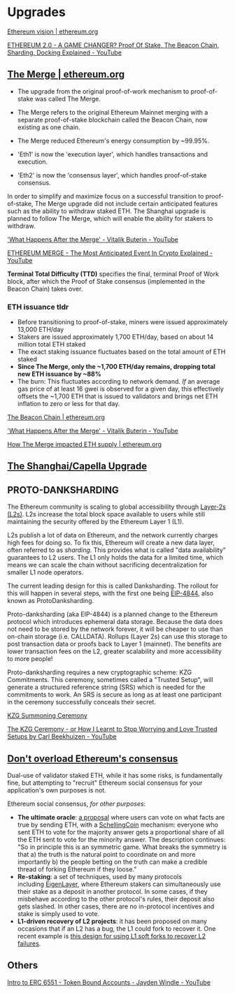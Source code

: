# Upgrades

[Ethereum vision | ethereum.org](https://ethereum.org/en/roadmap/vision/)

[ETHEREUM 2.0 - A GAME CHANGER? Proof Of Stake, The Beacon Chain, Sharding, Docking Explained - YouTube](https://www.youtube.com/watch?v=ctzGr58_jeI)

## [The Merge | ethereum.org](https://ethereum.org/en/upgrades/merge/)

- The upgrade from the original proof-of-work mechanism to proof-of-stake was called The Merge.
- The Merge refers to the original Ethereum Mainnet merging with a separate proof-of-stake blockchain called the Beacon Chain, now existing as one chain.
- The Merge reduced Ethereum's energy consumption by ~99.95%.

- 'Eth1' is now the 'execution layer', which handles transactions and execution.
- 'Eth2' is now the 'consensus layer', which handles proof-of-stake consensus.

In order to simplify and maximize focus on a successful transition to proof-of-stake, The Merge upgrade did not include certain anticipated features such as the ability to withdraw staked ETH. The Shanghai upgrade is planned to follow The Merge, which will enable the ability for stakers to withdraw.

['What Happens After the Merge' - Vitalik Buterin - YouTube](https://www.youtube.com/watch?v=7ggwLccuN5s)

[ETHEREUM MERGE - The Most Anticipated Event In Crypto Explained - YouTube](https://www.youtube.com/watch?v=EEuPmA8w0Kc)

**Terminal Total Difficulty (TTD)** specifies the final, terminal Proof of Work block, after which the Proof of Stake consensus (implemented in the Beacon Chain) takes over.

### ETH issuance tldr

- Before transitioning to proof-of-stake, miners were issued approximately 13,000 ETH/day
- Stakers are issued approximately 1,700 ETH/day, based on about 14 million total ETH staked
- The exact staking issuance fluctuates based on the total amount of ETH staked
- **Since The Merge, only the ~1,700 ETH/day remains, dropping total new ETH issuance by ~88%**
- The burn: This fluctuates according to network demand. _If_ an average gas price of at least 16 gwei is observed for a given day, this effectively offsets the ~1,700 ETH that is issued to validators and brings net ETH inflation to zero or less for that day.

[The Beacon Chain | ethereum.org](https://ethereum.org/en/upgrades/beacon-chain/)

['What Happens After the Merge' - Vitalik Buterin - YouTube](https://www.youtube.com/watch?v=7ggwLccuN5s)

[How The Merge impacted ETH supply | ethereum.org](https://ethereum.org/en/upgrades/merge/issuance/)

## [The Shanghai/Capella Upgrade](https://consensys.net/shanghai-capella-upgrade/)

## PROTO-DANKSHARDING

The Ethereum community is scaling to global accessibility through [Layer-2s (L2s)](https://ethereum.org/en/layer-2/). L2s increase the total block space available to users while still maintaining the security offered by the Ethereum Layer 1 (L1).

L2s publish a lot of data on Ethereum, and the network currently charges high fees for doing so. To fix this, Ethereum will create a new data layer, often referred to as _sharding_. This provides what is called "data availability" guarantees to L2 users. The L1 only holds the data for a limited time, which means we can scale the chain without sacrificing decentralization for smaller L1 node operators.

The current leading design for this is called Danksharding. The rollout for this will happen in several steps, with the first one being [EIP-4844](https://www.eip4844.com/), also known as ProtoDanksharding.

Proto-danksharding (aka EIP-4844) is a planned change to the Ethereum protocol which introduces ephemeral data storage. Because the data does not need to be stored by the network forever, it will be cheaper to use than on-chain storage (i.e. CALLDATA). Rollups (Layer 2s) can use this storage to post transaction data or proofs back to Layer 1 (mainnet). The benefits are lower transaction fees on the L2, greater scalability and more accessibility to more people!

Proto-danksharding requires a new cryptographic scheme: KZG Commitments. This ceremony, sometimes called a "Trusted Setup", will generate a structured reference string (SRS) which is needed for the commitments to work. An SRS is secure as long as at least one participant in the ceremony successfully conceals their secret.

[KZG Summoning Ceremony](https://ceremony.ethereum.org/)

[The KZG Ceremony - or How I Learnt to Stop Worrying and Love Trusted Setups by Carl Beekhuizen - YouTube](https://www.youtube.com/watch?v=dTBy661ubgg)

## [Don't overload Ethereum's consensus](https://vitalik.ca/general/2023/05/21/dont_overload.html)

Dual-use of validator staked ETH, while it has some risks, is fundamentally fine, but attempting to "recruit" Ethereum social consensus for your application's own purposes is not.

Ethereum social consensus, _for other purposes_:

- **The ultimate oracle**: [a proposal](https://forum.gnosis.io/t/the-ultimate-oracle/61) where users can vote on what facts are true by sending ETH, with a [SchellingCoin](https://blog.ethereum.org/2014/03/28/schellingcoin-a-minimal-trust-universal-data-feed) mechanism: everyone who sent ETH to vote for the majority answer gets a proportional share of all the ETH sent to vote for the minority answer. The description continues: "So in principle this is an symmetric game. What breaks the symmetry is that a) the truth is the natural point to coordinate on and more importantly b) the people betting on the truth can make a credible thread of forking Ethereum if they loose."
- **Re-staking**: a set of techniques, used by many protocols including [EigenLayer](https://www.eigenlayer.xyz/), where Ethereum stakers can simultaneously use their stake as a deposit in another protocol. In some cases, if they misbehave according to the other protocol's rules, their deposit also gets slashed. In other cases, there are no in-protocol incentives and stake is simply used to vote.
- **L1-driven recovery of L2 projects**: it has been proposed on many occasions that if an L2 has a bug, the L1 could fork to recover it. One recent example is [this design for using L1 soft forks to recover L2 failures](https://stack.optimism.io/docs/understand/explainer/#unfreezing-the-bridge-via-l1-soft-fork).

## Others

[Intro to ERC 6551 - Token Bound Accounts - Jayden Windle - YouTube](https://www.youtube.com/watch?v=6WoNRbkZOaU)

